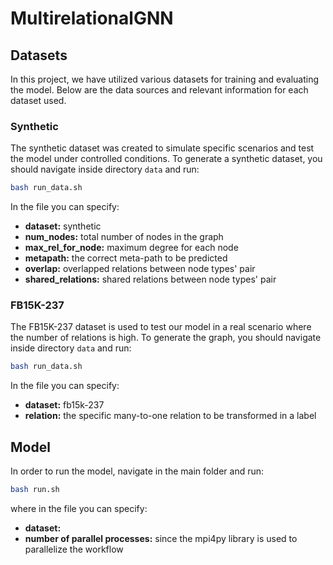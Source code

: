 # MultirelationalGNN

## Datasets
In this project, we have utilized various datasets for training and evaluating the model. Below are the data sources and relevant information for each dataset used.

### Synthetic
The synthetic dataset was created to simulate specific scenarios and test the model under controlled conditions. 
To generate a synthetic dataset, you should navigate inside directory `data` and run:
```sh
bash run_data.sh
```

In the file you can specify:
- **dataset:** synthetic
- **num_nodes:** total number of nodes in the graph
- **max_rel_for_node:** maximum degree for each node
- **metapath:** the correct meta-path to be predicted
- **overlap:** overlapped relations between node types' pair
- **shared_relations:** shared relations between node types' pair

### FB15K-237
The FB15K-237 dataset is used to test our model in a real scenario where the number of relations is high.
To generate the graph, you should navigate inside directory `data` and run:
```sh
bash run_data.sh
```
In the file you can specify:
- **dataset:** fb15k-237
- **relation:** the specific many-to-one relation to be transformed in a label


## Model
In order to run the model, navigate in the main folder and run:
```sh
bash run.sh
```
where in the file you can specify:
- **dataset:**
- **number of parallel processes:** since the mpi4py library is used to parallelize the workflow




